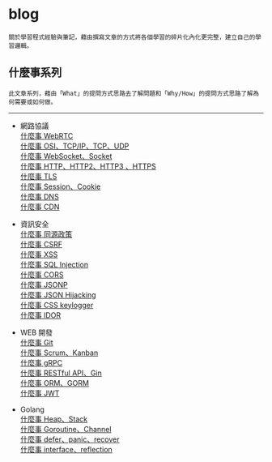 # blog
    關於學習程式經驗與筆記，藉由撰寫文章的方式將各個學習的碎片化內化更完整，建立自己的學習邏輯。

## 什麼事系列
    此文章系列，藉由「What」的提問方式思路去了解問題和「Why/How」的提問方式思路了解為何需要或如何做。
---
 - 網路協議
    <br/>
    [什麼事 WebRTC](./What%20is%20it/網路協議/什麼事%20WebRTC.md)
    <br/>
    [什麼事 OSI、TCP/IP、TCP、UDP](./What%20is%20it/網路協議/什麼事%20OSI、TCP%20IP、TCP、UDP.md)
    <br/>
    [什麼事 WebSocket、Socket](./What%20is%20it/網路協議/什麼事%20WebSocket、Socket.md)
    <br/>
    [什麼事 HTTP、HTTP2、HTTP3 、HTTPS](./What%20is%20it/網路協議/什麼事%20HTTP、HTTP2、HTTP3%20、HTTPS.md)
    <br/>
    [什麼事 TLS](./What%20is%20it/網路協議/什麼事%20TLS.md)
    <br/>
    [什麼事 Session、Cookie](./What%20is%20it/網路協議/什麼事%20Session、Cookie.md)
    <br/>
    [什麼事 DNS](./What%20is%20it/網路協議/什麼事%20DNS.md)
    <br/>
    [什麼事 CDN](./What%20is%20it/網路協議/什麼事%20CDN.md)
 
 - 資訊安全
    <br/>
    [什麼事 同源政策](./What%20is%20it/資訊安全/什麼事%20同源政策.md)
    <br/>
    [什麼事 CSRF](./What%20is%20it/資訊安全/什麼事%20CSRF.md)
    <br/>
    [什麼事 XSS](./What%20is%20it/資訊安全/什麼事%20XSS.md)
    <br/>
    [什麼事 SQL Injection](./What%20is%20it/資訊安全/什麼事%20SQL%20Injection.md)
    <br/>
    [什麼事 CORS](./What%20is%20it/資訊安全/什麼事%20CORS.md)
    <br/>
    [什麼事 JSONP](./What%20is%20it/資訊安全/什麼事%20JSONP.md)
    <br/>
    [什麼事 JSON Hijacking](./What%20is%20it/資訊安全/什麼事%20JSON%20Hijacking.md)
    <br/>
    [什麼事 CSS keylogger](./What%20is%20it/資訊安全/什麼事%20CSS%20keylogger.md)
    <br/>
    [什麼事 IDOR](./What%20is%20it/資訊安全/什麼事%20IDOR.md)
 
 - WEB 開發
    <br/>
    [什麼事 Git](./What%20is%20it/WEB%20開發/什麼事%20GIt.md)
    <br/>
    [什麼事 Scrum、Kanban](./What%20is%20it/WEB%20開發/什麼事%20Scrum、Kanban.md)
    <br/>
    [什麼事 gRPC](./What%20is%20it/WEB%20開發/什麼事%20gRPC.md)
    <br/>
    [什麼事 RESTful API、Gin](./What%20is%20it/WEB%20開發/什麼事%20RESTful%20API、Gin.md)
    <br/>
    [什麼事 ORM、GORM](./What%20is%20it/WEB%20開發/什麼事%20ORM、GORM.md)
    <br/>
    [什麼事 JWT](./What%20is%20it/WEB%20開發/什麼事%20JWT.md)
 
 - Golang
    <br/>
    [什麼事 Heap、Stack](./What%20is%20it/Golang/什麼事%20Heap、Stack.md)
    <br/>
    [什麼事 Goroutine、Channel](./What%20is%20it/Golang/什麼事%20Goroutine、Channel.md)
    <br/>
    [什麼事 defer、panic、recover](./What%20is%20it/Golang/什麼事%20defer、panic、recover.md)
    <br/>
    [什麼事 interface、reflection](./What%20is%20it/Golang/什麼事%20interface、reflection.md)
    